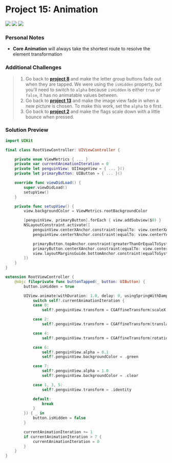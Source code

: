 # Project 15: Animation

[![](https://img.shields.io/badge/Hacking%20with%20iOS-2019.10.26-36A9AE?logo=gumroad)](https://www.hackingwithswift.com/store/hacking-with-ios) [![](https://img.shields.io/badge/Xcode-11.3.1-3d8af0?logo=xcode)](#) [![](https://img.shields.io/badge/Swift-5.1-FA7343?logo=swift)](#)

### Personal Notes
- **Core Animation** will always take the shortest route to resolve the element transformation

### Additional Challenges
> 1. Go back to [**project 8**](https://github.com/seventhaxis/hacking-with-ios/tree/master/projects/p08.7-swifty-words/) and make the letter group buttons fade out when they are tapped. We were using the `isHidden` property, but you'll need to switch to `alpha` because `isHidden` is either `true` or `false`, it has no animatable values between.
> 2. Go back to [**project 13**](https://github.com/seventhaxis/hacking-with-ios/tree/master/projects/p13.instafilter/) and make the image view fade in when a new picture is chosen. To make this work, set the `alpha` to `0` first.
> 3. Go back to [**project 2**](https://github.com/seventhaxis/hacking-with-ios/tree/master/projects/p02.guess-the-flag/) and make the flags scale down with a little bounce when pressed.

### Solution Preview
```swift
import UIKit

final class RootViewController: UIViewController {

    private enum ViewMetrics { ... }
    private var currentAnimationIteration = 0
    private let penguinView: UIImageView = { ... }()
    private let primaryButton: UIButton = { ... }()

    override func viewDidLoad() {
        super.viewDidLoad()
        setupView()
    }

    private func setupView() {
        view.backgroundColor = ViewMetrics.rootBackgroundColor

        [penguinView, primaryButton].forEach { view.addSubview($0) }
        NSLayoutConstraint.activate([
            penguinView.centerXAnchor.constraint(equalTo: view.centerXAnchor),
            penguinView.centerYAnchor.constraint(equalTo: view.centerYAnchor),

            primaryButton.topAnchor.constraint(greaterThanOrEqualToSystemSpacingBelow: penguinView.bottomAnchor, multiplier: 1.0),
            primaryButton.centerXAnchor.constraint(equalTo: view.centerXAnchor),
            view.layoutMarginsGuide.bottomAnchor.constraint(equalToSystemSpacingBelow: primaryButton.bottomAnchor, multiplier: 3.0),
        ])
    }
}
```
```swift
extension RootViewController {
    @objc fileprivate func buttonTapped(_ button: UIButton) {
        button.isHidden = true

        UIView.animate(withDuration: 1.0, delay: 0, usingSpringWithDamping: 0.5, initialSpringVelocity: 5.0, animations: { [weak self] in
            switch self?.currentAnimationIteration {
            case 0:
                self?.penguinView.transform = CGAffineTransform(scaleX: 2.0, y: 2.0)

            case 2:
                self?.penguinView.transform = CGAffineTransform(translationX: -256, y: -256)

            case 4:
                self?.penguinView.transform = CGAffineTransform(rotationAngle: CGFloat.pi)

            case 6:
                self?.penguinView.alpha = 0.1
                self?.penguinView.backgroundColor = .green

            case 7:
                self?.penguinView.alpha = 1.0
                self?.penguinView.backgroundColor = .clear

            case 1, 3, 5:
                self?.penguinView.transform = .identity

            default:
                break
            }
        }) { _ in
            button.isHidden = false
        }

        currentAnimationIteration += 1
        if currentAnimationIteration > 7 {
            currentAnimationIteration = 0
        }
    }
}
```
